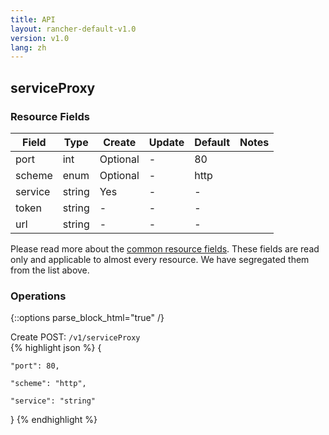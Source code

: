```yaml
---
title: API
layout: rancher-default-v1.0
version: v1.0
lang: zh
---
```


## serviceProxy



### Resource Fields

Field | Type | Create | Update | Default | Notes
---|---|---|---|---|---
port | int | Optional | - | 80 | 
scheme | enum | Optional | - | http | 
service | string | Yes | - | - | 
token | string | - | - | - | 
url | string | - | - | - | 


Please read more about the [common resource fields]({{site.baseurl}}/rancher/{{page.version}}/{{page.lang}}/api/common/). 
These fields are read only and applicable to almost every resource. We have segregated them from the list above.


### Operations
{::options parse_block_html="true" /}



<div class="action">
<span class="header">
Create
<span class="headerright">POST:  <code>/v1/serviceProxy</code></span></span>
<div class="action-contents">
{% highlight json %} 
{

	"port": 80,

	"scheme": "http",

	"service": "string"

} 
{% endhighlight %}
</div>
</div>










